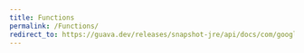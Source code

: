 ```yaml
---
title: Functions
permalink: /Functions/
redirect_to: https://guava.dev/releases/snapshot-jre/api/docs/com/google/common/base/Functions.html
---
```

